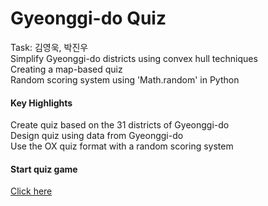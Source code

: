 # Gyeonggi-do Quiz

Task: 김영욱, 박진우<br>
Simplify Gyeonggi-do districts using convex hull techniques<br>
Creating a map-based quiz<br>
Random scoring system using 'Math.random' in Python

#### Key Highlights

Create quiz based on the 31 districts of Gyeonggi-do<br>
Design quiz using data from Gyeonggi-do<br>
Use the OX quiz format with a random scoring system

#### Start quiz game
[Click here](https://jinuew.github.io/sicm2002-6/assets/quiz.html) 


